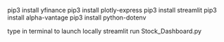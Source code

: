 pip3 install yfinance
pip3 install plotly-express
pip3 install streamlit
pip3 install alpha-vantage
pip3 install python-dotenv


type in terminal to launch locally
streamlit run Stock_Dashboard.py 
